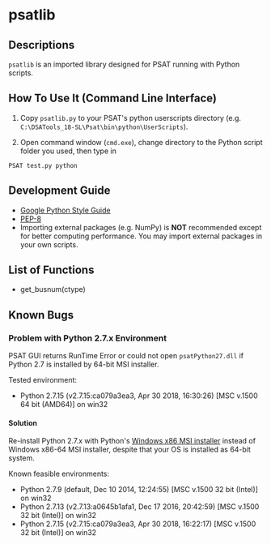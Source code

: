 # psatlib

## Descriptions
`psatlib` is an imported library designed for PSAT running with Python scripts.


## How To Use It (Command Line Interface)
1. Copy `psatlib.py` to your PSAT's python userscripts directory (e.g. `C:\DSATools_18-SL\Psat\bin\python\UserScripts`).

2. Open command window (`cmd.exe`), change directory to the Python script folder you used, then type in

```
PSAT test.py python
```


## Development Guide
* [Google Python Style Guide](https://google.github.io/styleguide/pyguide.html)
* [PEP-8](https://www.python.org/dev/peps/pep-0008/)
* Importing external packages (e.g. NumPy) is **NOT** recommended except for better computing performance. You may import external packages in your own scripts.


## List of Functions
* get_busnum(ctype)

## Known Bugs

### Problem with Python 2.7.x Environment
PSAT GUI returns RunTime Error or could not open `psatPython27.dll` if Python 2.7 is installed by 64-bit MSI installer.

Tested environment:
* Python 2.7.15 (v2.7.15:ca079a3ea3, Apr 30 2018, 16:30:26) [MSC v.1500 64 bit (AMD64)] on win32 

#### Solution
Re-install Python 2.7.x with Python's [Windows x86 MSI installer](https://www.python.org/ftp/python/2.7.15/python-2.7.15.msi) instead of Windows x86-64 MSI installer, despite that your OS is installed as 64-bit system.

Known feasible environments:
* Python 2.7.9 (default, Dec 10 2014, 12:24:55) [MSC v.1500 32 bit (Intel)] on win32 
* Python 2.7.13 (v2.7.13:a0645b1afa1, Dec 17 2016, 20:42:59) [MSC v.1500 32 bit (Intel)] on win32 
* Python 2.7.15 (v2.7.15:ca079a3ea3, Apr 30 2018, 16:22:17) [MSC v.1500 32 bit (Intel)] on win32 
